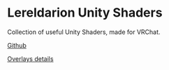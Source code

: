 # Lereldarion Unity Shaders
Collection of useful Unity Shaders, made for VRChat.

[Github](https://github.com/lereldarion/unity-shaders/)

[Overlays details](https://github.com/lereldarion/unity-shaders/blob/main/Packages/lereldarion.unity-shaders/Runtime/Overlays/Readme.md)